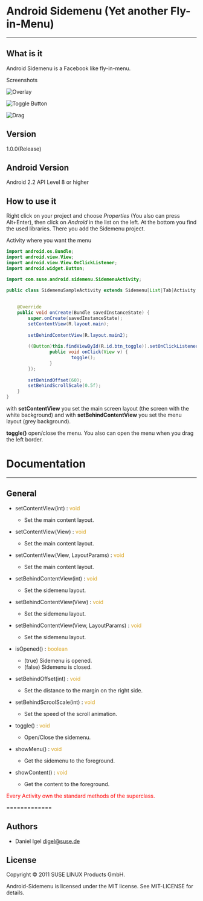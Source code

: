 Android Sidemenu (Yet another Fly-in-Menu)
==========================================

-----------------


What is it
----------

Android Sidemenu is a Facebook like fly-in-menu.

Screenshots

![Overlay](https://github.com/maddeye/android-sidemenu/raw/master/resources/AboveScreen.jpg?raw=true) 

![Toggle Button](https://github.com/maddeye/android-sidemenu/raw/master/resources/Toggle.jpg?raw=true)
 
![Drag](https://github.com/maddeye/android-sidemenu/raw/master/resources/Drag.jpg?raw=true)

Version
-------

1.0.0(Release)


Android Version
---------------

Android 2.2 API Level 8 or higher


How to use it
-------------

Right click on your project and choose *Properties* (You also can press Alt+Enter), then click on *Android* in the list on the left. At the bottom you find the used libraries. There you add the Sidemenu project.


Activity where you want the menu

```Java
import android.os.Bundle;
import android.view.View;
import android.view.View.OnClickListener;
import android.widget.Button;

import com.suse.android.sidemenu.SidemenuActivity;

public class SidemenuSampleActivity extends Sidemenu[List|Tab]Activity {
    
	
    @Override
    public void onCreate(Bundle savedInstanceState) {
        super.onCreate(savedInstanceState);
        setContentView(R.layout.main);
        
        setBehindContentView(R.layout.main2);
        
        ((Button)this.findViewById(R.id.btn_toggle)).setOnClickListener(new OnClickListener() {
                public void onClick(View v) {
                        toggle();
                }
        });
        
        setBehindOffset(60);
        setBehindScrollScale(0.5f);
    }
}
```


with **setContentView** you set the main screen layout (the screen with the white background) and with **setBehindContentView** you set the menu layout (grey background).

**toggle()** open/close the menu. You also can open the menu when you drag the left border.


Documentation
=============

-------------


General
-------

* setContentView(int) : <font color="#daa520">void</font>
	- Set the main content layout.

* setContentView(View) : <font color="#daa520">void</font>
	- Set the main content layout.

* setContentView(View, LayoutParams) : <font color="#daa520">void</font>
	- Set the main content layout.

* setBehindContentView(int) : <font color="#daa520">void</font>
	- Set the sidemenu layout.

* setBehindContentView(View) : <font color="#daa520">void</font>
	- Set the sidemenu layout.

* setBehindContentView(View, LayoutParams) : <font color="#daa520">void</font>
	- Set the sidemenu layout.

* isOpened() : <font color="#daa520">boolean</font>
	- (true) Sidemenu is opened.
	- (false) Sidemenu is closed.

* setBehindOffset(int) : <font color="#daa520">void</font>
	- Set the distance to the margin on the right side.

* setBehindScroolScale(int) : <font color="#daa520">void</font>
	- Set the speed of the scroll animation.

* toggle() : <font color="#daa520">void</font>
	- Open/Close the sidemenu.

* showMenu() : <font color="#daa520">void</font>
	- Get the sidemenu to the foreground.

* showContent() : <font color="#daa520">void</font>
	- Get the content to the foreground.


<font color="#ff0000">Every Activity own the standard methods of the superclass.</font>

=============

Authors
-------

* Daniel Igel <digel@suse.de>


License
-------

Copyright © 2011 SUSE LINUX Products GmbH.

Android-Sidemenu is licensed under the MIT license. See MIT-LICENSE for details.

